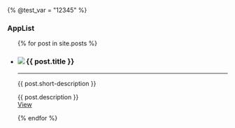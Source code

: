 {%
@test_var = "12345"
%}
### AppList
<ul>
  {% for post in site.posts %}
    <li>
      <div class="card">
        <img src="{{ post.thumb }}" align="left" class="img">
        <h3>{{ post.title }}</h3>
        <hr>
        <p>{{ post.short-description }}</p>
        <p class="detail">
          {{ post.description }}<br>
          <a class="cta" href="{{ post.url }}">View</a>
        </p>
      </div>
    </li>
  {% endfor %}
</ul>
